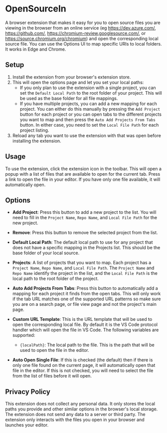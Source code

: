 # OpenSourceIn

A browser extension that makes it easy for you to open source files you are viewing in the browser from an online service (eg https://dev.azure.com/, https://github.com/, https://chromium-review.googlesource.com/, or https://source.chromium.org/chromium) and open the corresponding local source file.
You can use the Options UI to map specific URIs to local folders.
It works in Edge and Chrome.

## Setup

1. Install the extension from your browser's extension store.
2. This will open the options page and let you set your local paths: 
   - If you only plan to use the extension with a single project, you can set the `Default Local Path` to the root folder of your project. This will be used as the base folder for all file mappings.
   - If you have multiple projects, you can add a new mapping for each project. You can either do this manually by pressing the `Add Project` button for each project or you can open tabs to the different projects you want to map and then press the `Auto Add Projects From Tabs` button. In either case, you need to set the `Local File Path` for each project listing.
3. Reload any tab you want to use the extension with that was open before installing the extension.

## Usage

To use the extension, click the extension icon in the toolbar. This will open a popup with a list of files that are available to open for the current tab. Press a link to open the file in your editor. If you have only one file available, it will automatically open.

## Options
- **Add Project**: Press this button to add a new project to the list. You will need to fill in the `Project Name`, `Repo Name`, and `Local File Path` for the new project.
- **Remove**: Press this button to remove the selected project from the list.
- **Default Local Path**: The default local path to use for any project that does not have a specific mapping in the Projects list. This should be the base folder of your local source.
- **Projects**: A list of projects that you want to map. Each project has a `Project Name`, `Repo Name`, and `Local File Path`. The `Project Name` and `Repo Name` identify the project in the list, and the `Local File Path` is the local path to the root folder of the project.
- **Auto Add Projects From Tabs**: Press this button to automatically add a mapping for each project it finds from the open tabs. This will only work if the tab URL matches one of the supported URL patterns so make sure you are on a search page, or file view page and not the project's main page.
- **Custom URL Template**: This is the URL template that will be used to open the corresponding local file. By default it is the VS Code protocol handler which will open the file in VS Code. The following variables are supported:
    - `{localPath}`: The local path to the file. This is the path that will be used to open the file in the editor.

- **Auto Open Single File**: If this is checked (the default) then if there is only one file found on the current page, it will automatically open that file in the editor. If this is not checked, you will need to select the file from the list of files before it will open.

## Privacy Policy

This extension does not collect any personal data. It only stores the local paths you provide and other similar options in the browser's local storage. The extension does not send any data to a server or third party. The extension only interacts with the files you open in your browser and launches your editor.